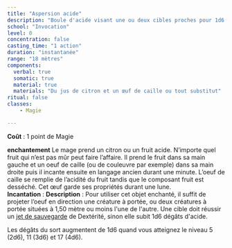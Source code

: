 ```yaml
---
title: "Aspersion acide"
description: "Boule d'acide visant une ou deux cibles proches pour 1d6 dégâts."
school: "Invocation"
level: 0
concentration: false
casting_time: "1 action"
duration: "instantanée"
range: "18 mètres"
components:
  verbal: true
  somatic: true
  material: true
  materials: "Du jus de citron et un œuf de caille ou tout substitut"
ritual: false
classes:
    - Magie

---
```

**Coût** : 1 point de Magie   

**enchantement**  Le mage prend un citron ou un fruit acide. N’importe quel fruit qui n’est pas mûr peut faire l’affaire. Il prend le fruit dans sa main gauche et un oeuf de caille (ou de couleuvre par exemple) dans sa main droite puis il incante ensuite en langage ancien durant une minute. L’oeuf de caille se remplie de l’acidité du fruit tandis que le composant fruit est desséché. Cet œuf garde ses propriétés durant une lune.  
**Incantation** : 
**Description** : Pour utiliser cet objet enchanté, il suffit de projeter l’oeuf en direction  une créature à portée, ou deux créatures à portée situées à 1,50 mètre ou moins l'une de l'autre. Une cible doit réussir un [jet de sauvegarde](/utiliser-les-caracteristiques/#jets-de-sauvegarde) de Dextérité, sinon elle subit 1d6 dégâts d'acide.  

Les dégâts du sort augmentent de 1d6 quand vous atteignez le niveau 5 (2d6), 11 (3d6) et 17 (4d6).  
